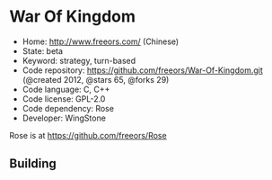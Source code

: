 # War Of Kingdom

- Home: http://www.freeors.com/ (Chinese)
- State: beta
- Keyword: strategy, turn-based
- Code repository: https://github.com/freeors/War-Of-Kingdom.git (@created 2012, @stars 65, @forks 29)
- Code language: C, C++
- Code license: GPL-2.0
- Code dependency: Rose
- Developer: WingStone

Rose is at https://github.com/freeors/Rose

## Building
